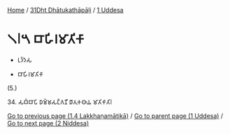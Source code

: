 
[Home](/) / [31Dht Dhātukathāpāḷi](...md) / [1 Uddesa](../31Dht/1.md)

# 𑁧𑁇𑁫 𑀩𑀸𑀳𑀺𑀭𑀫𑀸𑀢𑀺𑀓𑀸

* 𑀉𑀤𑁆𑀤𑁂𑀲

* 𑀩𑀸𑀳𑀺𑀭𑀫𑀸𑀢𑀺𑀓𑀸

(5.)

34\. 𑀲𑀩𑁆𑀩𑀸𑀧𑀺 𑀥𑀫𑁆𑀫𑀲𑀗𑁆𑀕𑀡𑀻 𑀥𑀸𑀢𑀼𑀓𑀣𑀸𑀬 𑀫𑀸𑀢𑀺𑀓𑀸𑀢𑀺𑁇

[Go to previous page (1.4 Lakkhaṇamātikā)](1.4.md) / [Go to parent page (1 Uddesa)](../31Dht/1.md) / [Go to next page (2 Niddesa)](../2.md)


